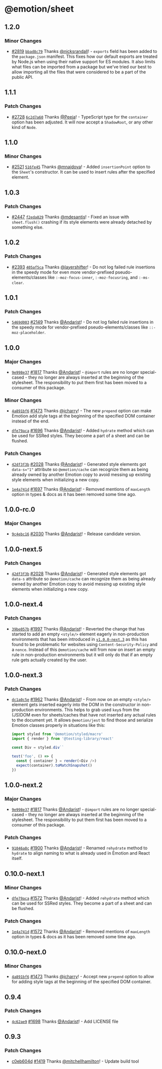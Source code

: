 # @emotion/sheet

## 1.2.0

### Minor Changes

- [#2819](https://github.com/emotion-js/emotion/pull/2819) [`bbad8c79`](https://github.com/emotion-js/emotion/commit/bbad8c79937f8dfd5d93bf485c1e9ec44124d228) Thanks [@nicksrandall](https://github.com/nicksrandall)! - `exports` field has been added to the `package.json` manifest. This fixes how our default exports are treated by Node.js when using their native support for ES modules. It also limits what files can be imported from a package but we've tried our best to allow importing all the files that were considered to be a part of the public API.

## 1.1.1

### Patch Changes

- [#2728](https://github.com/emotion-js/emotion/pull/2728) [`6c2d7a60`](https://github.com/emotion-js/emotion/commit/6c2d7a6010af85502ae33d14dcbd3bb62ed7612e) Thanks [@Peeja](https://github.com/Peeja)! - TypeScript type for the `container` option has been adjusted. It will now accept a `ShadowRoot`, or any other kind of `Node`.

## 1.1.0

### Minor Changes

- [#2521](https://github.com/emotion-js/emotion/pull/2521) [`516fe45`](https://github.com/emotion-js/emotion/commit/516fe458058c9ec8218740472b301e935801ebbc) Thanks [@mnajdova](https://github.com/mnajdova)! - Added `insertionPoint` option to the `Sheet`'s constructor. It can be used to insert rules after the specified element.

## 1.0.3

### Patch Changes

- [#2447](https://github.com/emotion-js/emotion/pull/2447) [`f2eda829`](https://github.com/emotion-js/emotion/commit/f2eda8295429dd1892a06cbc9496321f2a55c10a) Thanks [@mdesantis](https://github.com/mdesantis)! - Fixed an issue with `sheet.flush()` crashing if its style elements were already detached by something else.

## 1.0.2

### Patch Changes

- [#2393](https://github.com/emotion-js/emotion/pull/2393) [`405af5ca`](https://github.com/emotion-js/emotion/commit/405af5ca01dcc0cac64227db082ce3f483e1bb46) Thanks [@layershifter](https://github.com/layershifter)! - Do not log failed rule insertions in the speedy mode for even more vendor-prefixed pseudo-elements/classes like `:-moz-focus-inner`, `:-moz-focusring`, and `:-ms-clear`.

## 1.0.1

### Patch Changes

- [`5469d003`](https://github.com/emotion-js/emotion/commit/5469d0034d055a34587e9d05332f6da4d4722b1c) [#2149](https://github.com/emotion-js/emotion/pull/2149) Thanks [@Andarist](https://github.com/Andarist)! - Do not log failed rule insertions in the speedy mode for vendor-prefixed pseudo-elements/classes like `::-moz-placeholder`.

## 1.0.0

### Major Changes

- [`9e998e37`](https://github.com/emotion-js/emotion/commit/9e998e3755c217027ad1be0af4c64644fe14c6bf) [#1817](https://github.com/emotion-js/emotion/pull/1817) Thanks [@Andarist](https://github.com/Andarist)! - `@import` rules are no longer special-cased - they no longer are always inserted at the beginning of the stylesheet. The responsibility to put them first has been moved to a consumer of this package.

### Minor Changes

- [`4a891bf6`](https://github.com/emotion-js/emotion/commit/4a891bf6a30e3bb37f8f32031fa75a571c637d9c) [#1473](https://github.com/emotion-js/emotion/pull/1473) Thanks [@jcharry](https://github.com/jcharry)! - The new `prepend` option can make Emotion add style tags at the beginning of the specified DOM container instead of the end.

* [`dfe79aca`](https://github.com/emotion-js/emotion/commit/dfe79aca696fc688f960218b16afee197926fe71) [#1696](https://github.com/emotion-js/emotion/pull/1696) Thanks [@Andarist](https://github.com/Andarist)! - Added `hydrate` method which can be used for SSRed styles. They become a part of a sheet and can be flushed.

### Patch Changes

- [`42df3f3b`](https://github.com/emotion-js/emotion/commit/42df3f3bc01526eed61cedba106d86b9e3807f9d) [#2028](https://github.com/emotion-js/emotion/pull/2028) Thanks [@Andarist](https://github.com/Andarist)! - Generated style elements got `data-s="1"` attribute so `@emotion/cache` can recognize them as being already owned by another Emotion copy to avoid messing up existing style elements when initializing a new copy.

* [`1e4a741d`](https://github.com/emotion-js/emotion/commit/1e4a741de6424d3d9c1f3ca9695e1953bed3a194) [#1697](https://github.com/emotion-js/emotion/pull/1697) Thanks [@Andarist](https://github.com/Andarist)! - Removed mentions of `maxLength` option in types & docs as it has been removed some time ago.

## 1.0.0-rc.0

### Major Changes

- [`9c4ebc16`](https://github.com/emotion-js/emotion/commit/9c4ebc160471097c5d04fb92dba3ed0df870bb63) [#2030](https://github.com/emotion-js/emotion/pull/2030) Thanks [@Andarist](https://github.com/Andarist)! - Release candidate version.

## 1.0.0-next.5

### Patch Changes

- [`42df3f3b`](https://github.com/emotion-js/emotion/commit/42df3f3bc01526eed61cedba106d86b9e3807f9d) [#2028](https://github.com/emotion-js/emotion/pull/2028) Thanks [@Andarist](https://github.com/Andarist)! - Generated style elements got `data-s` attribute so `@emotion/cache` can recognize them as being already owned by another Emotion copy to avoid messing up existing style elements when initializing a new copy.

## 1.0.0-next.4

### Patch Changes

- [`39be057b`](https://github.com/emotion-js/emotion/commit/39be057b1a0c6b76f2cb7a455cb8bc35fe875ba0) [#1997](https://github.com/emotion-js/emotion/pull/1997) Thanks [@Andarist](https://github.com/Andarist)! - Reverted the change that has started to add an empty `<style/>` element eagerly in non-production environments that has been introduced in [`v1.0.0-next.3`](https://github.com/emotion-js/emotion/blob/next/packages/sheet/CHANGELOG.md#100-next3) as this has found to be problematic for websites using `Content-Security-Policy` and a `nonce`. Instead of this `@emotion/cache` will from now on insert an empty rule in non-production environments but it will only do that if an empty rule gets actually created by the user.

## 1.0.0-next.3

### Patch Changes

- [`dc1a0c5e`](https://github.com/emotion-js/emotion/commit/dc1a0c5ed78b27fb7ce49b6296f2ca8631654cd1) [#1962](https://github.com/emotion-js/emotion/pull/1962) Thanks [@Andarist](https://github.com/Andarist)! - From now on an empty `<style/>` element gets inserted eagerly into the DOM in the constructor in non-production environments. This helps to grab used `key`s from the (JS)DOM even for sheets/caches that have not inserted any actual rules to the document yet. It allows `@emotion/jest` to find those and serialize Emotion classes properly in situations like this:

  ```js
  import styled from '@emotion/styled/macro'
  import { render } from '@testing-library/react'

  const Div = styled.div``

  test('foo', () => {
    const { container } = render(<Div />)
    expect(container).toMatchSnapshot()
  })
  ```

## 1.0.0-next.2

### Major Changes

- [`9e998e37`](https://github.com/emotion-js/emotion/commit/9e998e3755c217027ad1be0af4c64644fe14c6bf) [#1817](https://github.com/emotion-js/emotion/pull/1817) Thanks [@Andarist](https://github.com/Andarist)! - `@import` rules are no longer special-cased - they no longer are always inserted at the beginning of the stylesheet. The responsibility to put them first has been moved to a consumer of this package.

### Patch Changes

- [`91046a8c`](https://github.com/emotion-js/emotion/commit/91046a8c188327a65daac61583ef3c4458f30afb) [#1900](https://github.com/emotion-js/emotion/pull/1900) Thanks [@Andarist](https://github.com/Andarist)! - Renamed `rehydrate` method to `hydrate` to align naming to what is already used in Emotion and React itself.

## 0.10.0-next.1

### Minor Changes

- [`dfe79aca`](https://github.com/emotion-js/emotion/commit/dfe79aca696fc688f960218b16afee197926fe71) [#1572](https://github.com/emotion-js/emotion/pull/1572) Thanks [@Andarist](https://github.com/Andarist)! - Added `rehydrate` method which can be used for SSRed styles. They become a part of a sheet and can be flushed.

### Patch Changes

- [`1e4a741d`](https://github.com/emotion-js/emotion/commit/1e4a741de6424d3d9c1f3ca9695e1953bed3a194) [#1572](https://github.com/emotion-js/emotion/pull/1572) Thanks [@Andarist](https://github.com/Andarist)! - Removed mentions of `maxLength` option in types & docs as it has been removed some time ago.

## 0.10.0-next.0

### Minor Changes

- [`4a891bf6`](https://github.com/emotion-js/emotion/commit/4a891bf6a30e3bb37f8f32031fa75a571c637d9c) [#1473](https://github.com/emotion-js/emotion/pull/1473) Thanks [@jcharry](https://github.com/jcharry)! - Accept new `prepend` option to allow for adding style tags at the beginning of the specified DOM container.

## 0.9.4

### Patch Changes

- [`4c62ae9`](https://github.com/emotion-js/emotion/commit/4c62ae9447959d438928e1a26f76f1487983c968) [#1698](https://github.com/emotion-js/emotion/pull/1698) Thanks [@Andarist](https://github.com/Andarist)! - Add LICENSE file

## 0.9.3

### Patch Changes

- [c0eb604d](https://github.com/emotion-js/emotion/commit/c0eb604d) [#1419](https://github.com/emotion-js/emotion/pull/1419) Thanks [@mitchellhamilton](https://github.com/mitchellhamilton)! - Update build tool
